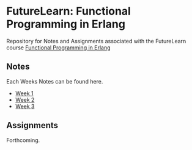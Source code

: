# FutureLearn: Functional Programming in Erlang
Repository for Notes and Assignments associated with the FutureLearn course [Functional Programming in Erlang](https://www.futurelearn.com/courses/functional-programming-erlang)

## Notes

Each Weeks Notes can be found here.

 - [Week 1](https://lomky.github.io/future-learn-erlang/notes/week_1_notes)
 - [Week 2](https://lomky.github.io/future-learn-erlang/notes/week_2_notes)
 - [Week 3](https://lomky.github.io/future-learn-erlang/notes/week_3_notes)

## Assignments

Forthcoming.
